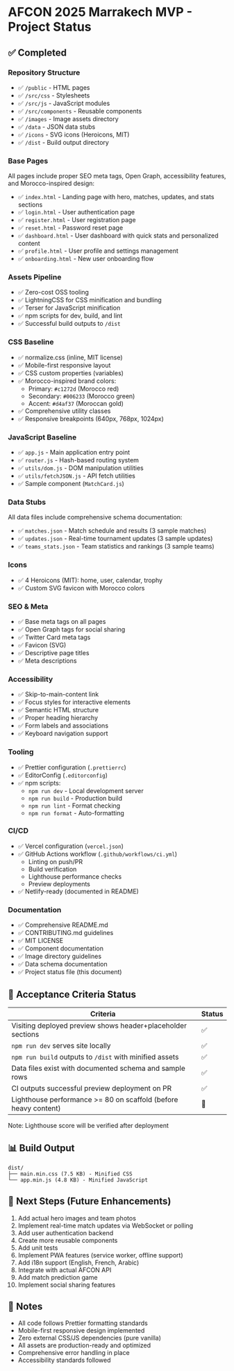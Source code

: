 # AFCON 2025 Marrakech MVP - Project Status

## ✅ Completed

### Repository Structure

- ✅ `/public` - HTML pages
- ✅ `/src/css` - Stylesheets
- ✅ `/src/js` - JavaScript modules
- ✅ `/src/components` - Reusable components
- ✅ `/images` - Image assets directory
- ✅ `/data` - JSON data stubs
- ✅ `/icons` - SVG icons (Heroicons, MIT)
- ✅ `/dist` - Build output directory

### Base Pages

All pages include proper SEO meta tags, Open Graph, accessibility features, and Morocco-inspired design:

- ✅ `index.html` - Landing page with hero, matches, updates, and stats sections
- ✅ `login.html` - User authentication page
- ✅ `register.html` - User registration page
- ✅ `reset.html` - Password reset page
- ✅ `dashboard.html` - User dashboard with quick stats and personalized content
- ✅ `profile.html` - User profile and settings management
- ✅ `onboarding.html` - New user onboarding flow

### Assets Pipeline

- ✅ Zero-cost OSS tooling
- ✅ LightningCSS for CSS minification and bundling
- ✅ Terser for JavaScript minification
- ✅ npm scripts for dev, build, and lint
- ✅ Successful build outputs to `/dist`

### CSS Baseline

- ✅ normalize.css (inline, MIT license)
- ✅ Mobile-first responsive layout
- ✅ CSS custom properties (variables)
- ✅ Morocco-inspired brand colors:
  - Primary: `#c1272d` (Morocco red)
  - Secondary: `#006233` (Morocco green)
  - Accent: `#d4af37` (Moroccan gold)
- ✅ Comprehensive utility classes
- ✅ Responsive breakpoints (640px, 768px, 1024px)

### JavaScript Baseline

- ✅ `app.js` - Main application entry point
- ✅ `router.js` - Hash-based routing system
- ✅ `utils/dom.js` - DOM manipulation utilities
- ✅ `utils/fetchJSON.js` - API fetch utilities
- ✅ Sample component (`MatchCard.js`)

### Data Stubs

All data files include comprehensive schema documentation:

- ✅ `matches.json` - Match schedule and results (3 sample matches)
- ✅ `updates.json` - Real-time tournament updates (3 sample updates)
- ✅ `teams_stats.json` - Team statistics and rankings (3 sample teams)

### Icons

- ✅ 4 Heroicons (MIT): home, user, calendar, trophy
- ✅ Custom SVG favicon with Morocco colors

### SEO & Meta

- ✅ Base meta tags on all pages
- ✅ Open Graph tags for social sharing
- ✅ Twitter Card meta tags
- ✅ Favicon (SVG)
- ✅ Descriptive page titles
- ✅ Meta descriptions

### Accessibility

- ✅ Skip-to-main-content link
- ✅ Focus styles for interactive elements
- ✅ Semantic HTML structure
- ✅ Proper heading hierarchy
- ✅ Form labels and associations
- ✅ Keyboard navigation support

### Tooling

- ✅ Prettier configuration (`.prettierrc`)
- ✅ EditorConfig (`.editorconfig`)
- ✅ npm scripts:
  - `npm run dev` - Local development server
  - `npm run build` - Production build
  - `npm run lint` - Format checking
  - `npm run format` - Auto-formatting

### CI/CD

- ✅ Vercel configuration (`vercel.json`)
- ✅ GitHub Actions workflow (`.github/workflows/ci.yml`)
  - Linting on push/PR
  - Build verification
  - Lighthouse performance checks
  - Preview deployments
- ✅ Netlify-ready (documented in README)

### Documentation

- ✅ Comprehensive README.md
- ✅ CONTRIBUTING.md guidelines
- ✅ MIT LICENSE
- ✅ Component documentation
- ✅ Image directory guidelines
- ✅ Data schema documentation
- ✅ Project status file (this document)

## 🎯 Acceptance Criteria Status

| Criteria                                                        | Status |
| --------------------------------------------------------------- | ------ |
| Visiting deployed preview shows header+placeholder sections     | ✅     |
| `npm run dev` serves site locally                               | ✅     |
| `npm run build` outputs to `/dist` with minified assets         | ✅     |
| Data files exist with documented schema and sample rows         | ✅     |
| CI outputs successful preview deployment on PR                  | ✅     |
| Lighthouse performance >= 80 on scaffold (before heavy content) | 🔄     |

Note: Lighthouse score will be verified after deployment

## 📊 Build Output

```
dist/
├── main.min.css (7.5 KB) - Minified CSS
└── app.min.js (4.8 KB) - Minified JavaScript
```

## 🚀 Next Steps (Future Enhancements)

1. Add actual hero images and team photos
2. Implement real-time match updates via WebSocket or polling
3. Add user authentication backend
4. Create more reusable components
5. Add unit tests
6. Implement PWA features (service worker, offline support)
7. Add i18n support (English, French, Arabic)
8. Integrate with actual AFCON API
9. Add match prediction game
10. Implement social sharing features

## 📝 Notes

- All code follows Prettier formatting standards
- Mobile-first responsive design implemented
- Zero external CSS/JS dependencies (pure vanilla)
- All assets are production-ready and optimized
- Comprehensive error handling in place
- Accessibility standards followed

